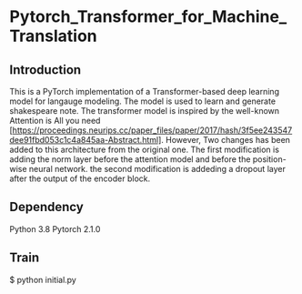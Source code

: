 # Pytorch_Transformer_for_Machine_Translation
## Introduction
This is a PyTorch implementation of a Transformer-based deep learning model for langauge modeling. The model is used to learn and generate shakespeare note. The transformer model is inspired by the well-known Attention is All you need [https://proceedings.neurips.cc/paper_files/paper/2017/hash/3f5ee243547dee91fbd053c1c4a845aa-Abstract.html]. However, Two changes has been added to this architecture from the original one. The first modification is adding the norm layer before the attention model and before the position-wise neural network. the second modification is addeding a dropout layer after the output of the encoder block.

## Dependency
Python 3.8
Pytorch 2.1.0

## Train
$ python initial.py

